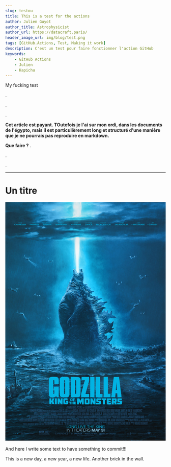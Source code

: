 ```yaml
---
slug: testou
title: This is a test for the actions 
author: Julien Guyot 
author_title: Astrophysicist
author_url: https://datacraft.paris/
header_image_url: img/blog/test.png
tags: [GitHub.Actions, Test, Making it work]
description: C'est un test pour faire fonctionner l'action GitHub
keywords:
    - GitHub Actions
    - Julien
    - Kapichu
---
```


My fucking test
<!--truncate-->



.

.

.

**Cet article est payant. TOutefois je l'ai sur mon ordi, dans les documents de l'égypto, mais il est particulièrement long et structuré d'une manière que je ne pourrais pas reproduire en markdown.**

**Que faire ?**
.

.

.

---

# Un titre

![image](./img/2022-02-28-GitHubActions/Gozilla6.jpg "**Some text**")

And here I write some text to have something to commit!!!

This is a new day, a new year, a new life.
Another brick in the wall.

